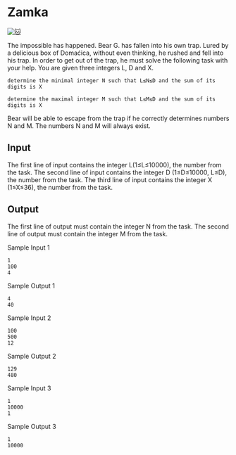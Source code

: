 # Zamka

[![:cat:](https://open.kattis.com/favicon)](https://open.kattis.com/problems/zamka)

The impossible has happened. Bear G. has fallen into his own trap. Lured by a delicious box of Domaćica, without even thinking, he rushed and fell into his trap. In order to get out of the trap, he must solve the following task with your help. You are given three integers L, D and X.
	
	determine the minimal integer N such that L≤N≤D and the sum of its digits is X
	
	determine the maximal integer M such that L≤M≤D and the sum of its digits is X

Bear will be able to escape from the trap if he correctly determines numbers N
and M. The numbers N and M will always exist.

## Input

The first line of input contains the integer L(1≤L≤10000), the number from the task. The second line of input contains the integer D (1≤D≤10000, L≤D), the number from the task. The third line of input contains the integer X (1≤X≤36), the number from the task.

## Output

The first line of output must contain the integer N from the task. The second line of output must contain the integer M from the task.

Sample Input 1
```
1
100
4
```
Sample Output 1
```
4
40
```

Sample Input 2
```
100
500
12
```
Sample Output 2
```
129
480
```

Sample Input 3
```
1
10000
1
```
Sample Output 3
```
1
10000
```
